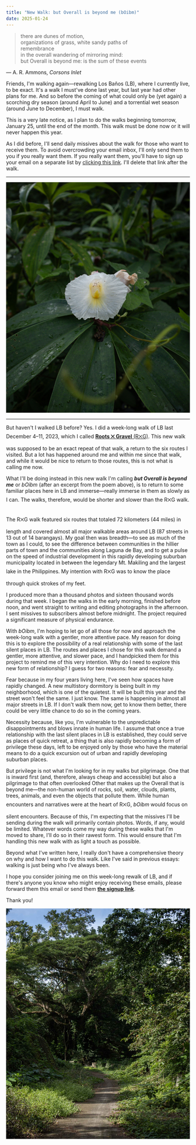 ```yaml
---
title: "New Walk: but Overall is beyond me (bOibm)"
date: 2025-01-24
---
```


> there are dunes of motion,  
> organizations of grass, white sandy paths of  
> remembrance  
> in the overall wandering of mirroring mind:  
> but Overall is beyond me: is the sum of these events

— A. R. Ammons, _Corsons Inlet_

Friends, I'm walking again—rewalking Los Baños (LB), where I currently live, to be exact. It's a walk I must've done last year, but last year had other plans for me. And so before the coming of what could only be (yet again) a scorching dry season (around April to June) and a torrential wet season (around June to December), I must walk.

This is a very late notice, as I plan to do the walks beginning tomorrow, January 25, until the end of the month. This walk must be done now or it will never happen this year.

As I did before, I'll send daily missives about the walk for those who want to receive them. To avoid overcrowding your email inbox, I'll only send them to you if you really want them. If you really want them, you'll have to sign up your email on a separate list by [clicking this link](https://sendy.lawak.ph/subscription?f=DfC5TjtbX24Vx5EO8ryARBqQdgS763w3892u9qUwYbAZdkSiM9ASXErOZpva1P2xt763Ho). I'll delete that link after the walk.

---

![Wild orchid](images/20250120-090554-batis-wild-orchid.jpg)

---

But haven't I walked LB before? Yes. I did a week-long walk of LB last December 4–11, 2023, which I called [**Roots ྾ Gravel** (R྾G)](rxg1). This new walk was supposed to be an exact repeat of that walk, a return to the six routes I visited. But a lot has happened around me and within me since that walk, and while it would be nice to return to those routes, this is not what is calling me now.

What I'll be doing instead in this new walk I'm calling _**but Overall is beyond me**_ or _bOibm_ (after an excerpt from the poem above), is to return to some familiar places here in LB and immerse—really immerse in them as slowly as I can. The walks, therefore, would be shorter and slower than the R྾G walk.

The R྾G walk featured six routes that totaled 72 kilometers (44 miles) in length and covered almost all major walkable areas around LB (87 streets in 13 out of 14 barangays). My goal then was breadth—to see as much of the town as I could, to see the difference between communities in the hillier parts of town and the communities along Laguna de Bay, and to get a pulse on the speed of industrial development in this rapidly developing suburban municipality located in between the legendary Mt. Makiling and the largest lake in the Philippines. My intention with R྾G was to know the place through quick strokes of my feet.

I produced more than a thousand photos and sixteen thousand words during that week. I began the walks in the early morning, finished before noon, and went straight to writing and editing photographs in the afternoon. I sent missives to subscribers almost before midnight. The project required a significant measure of physical endurance.

With _bOibm_, I'm hoping to let go of all those for now and approach the week-long walk with a gentler, more attentive pace. My reason for doing this is to explore the possibility of a real relationship with some of the last silent places in LB. The routes and places I chose for this walk demand a gentler, more attentive, and slower pace, and I handpicked them for this project to remind me of this very intention. Why do I need to explore this new form of relationship? I guess for two reasons: fear and necessity.

Fear because in my four years living here, I've seen how spaces have rapidly changed. A new multistory dormitory is being built in my neighborhood, which is one of the quietest. It will be built this year and the street won't feel the same. I just know. The same is happening in almost all major streets in LB. If I don't walk them now, get to know them better, there could be very little chance to do so in the coming years.

Necessity because, like you, I'm vulnerable to the unpredictable disappointments and blows innate in human life. I assume that once a true relationship with the last silent places in LB is established, they could serve as places of quick retreat, a thing that is also rapidly becoming a form of privilege these days, left to be enjoyed only by those who have the material means to do a quick excursion out of urban and rapidly developing suburban places.

But privilege is not what I'm looking for in my walks but pilgrimage. One that is inward first (and, therefore, always cheap and accessible) but also a pilgrimage to that often overlooked Other that makes up the Overall that is beyond me—the non-human world of rocks, soil, water, clouds, plants, trees, animals, and even the objects that pollute them. While human encounters and narratives were at the heart of R྾G, _bOibm_ would focus on silent encounters. Because of this, I'm expecting that the missives I'll be sending during the walk will primarily contain photos. Words, if any, would be limited. Whatever words come my way during these walks that I'm moved to share, I'll do so in their rawest form. This would ensure that I'm handling this new walk with as light a touch as possible.

Beyond what I've written here, I really don't have a comprehensive theory on why and how I want to do this walk. Like I've said in previous essays: walking is just being who I've always been.

I hope you consider joining me on this week-long rewalk of LB, and if there's anyone you know who might enjoy receiving these emails, please forward them this email or send them **[the signup link](https://sendy.lawak.ph/subscription?f=DfC5TjtbX24Vx5EO8ryARBqQdgS763w3892u9qUwYbAZdkSiM9ASXErOZpva1P2xt763Ho)**.

Thank you!

![Jose Drillon Jr. Street](images/20250120-091824-batis-road.jpg)
